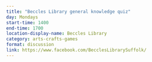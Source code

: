```yaml
---
title: "Beccles Library general knowledge quiz"
day: Mondays
start-time: 1400
end-time: 1700
location-display-name: Beccles Library
category: arts-crafts-games
format: discussion
link: https://www.facebook.com/BecclesLibrarySuffolk/
---
```

